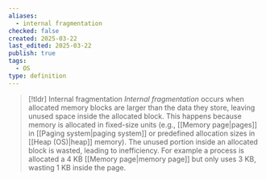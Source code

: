 ```yaml
---
aliases:
  - internal fragmentation
checked: false
created: 2025-03-22
last_edited: 2025-03-22
publish: true
tags:
  - OS
type: definition
---
```

>[!tldr] Internal fragmentation
>_Internal fragmentation_ occurs when allocated memory blocks are larger than the data they store, leaving unused space inside the allocated block. This happens because memory is allocated in fixed-size units (e.g., [[Memory page|pages]] in [[Paging system|paging system]] or predefined allocation sizes in [[Heap (OS)|heap]] memory). The unused portion inside an allocated block is wasted, leading to inefficiency. For example a process is allocated a 4 KB [[Memory page|memory page]] but only uses 3 KB, wasting 1 KB inside the page.

